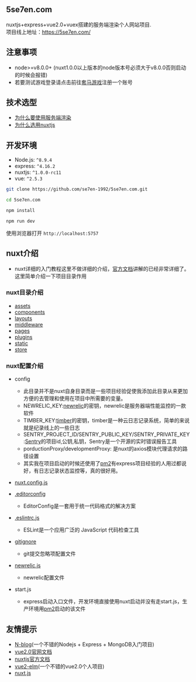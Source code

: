 ## 5se7en.com

nuxtjs+express+vue2.0+vuex搭建的服务端渲染个人网站项目.<br>
项目线上地址：https://5se7en.com/

## 注意事项

- node>=v8.0.0+ (nuxt1.0.0以上版本的node版本号必须大于v8.0.0否则启动的时候会报错)<br>
- 若要测试游戏登录请点击前往[套马游戏](https://www.hybjf.com/game/20170925Activity)注册一个账号

## 技术选型

- [为什么要使用服务端渲染](https://github.com/se7en-1992/5se7en.com/blob/master/book/%E4%B8%BA%E4%BB%80%E4%B9%88%E8%A6%81%E4%BD%BF%E7%94%A8%E6%9C%8D%E5%8A%A1%E7%AB%AF%E6%B8%B2%E6%9F%93.md)
- [为什么选用nuxtjs](https://github.com/se7en-1992/5se7en.com/blob/master/book/%E4%B8%BA%E4%BB%80%E4%B9%88%E9%80%89%E7%94%A8nuxtjs.md)

## 开发环境

- Node.js: `^8.9.4`
- express: `^4.16.2`
- nuxtjs: `^1.0.0-rc11`
- vue: `^2.5.3`

```bash
git clone https://github.com/se7en-1992/5se7en.com.git

cd 5se7en.com

npm install

npm run dev
```

使用浏览器打开 `http://localhost:5757`


## nuxt介绍

- nuxt详细的入门教程这里不做详细的介绍，[官方文档](https://nuxtjs.org/)讲解的已经非常详细了。这里简单介绍一下项目目录作用

### nuxt目录介绍

- [assets](https://github.com/se7en-1992/5se7en.com/blob/master/book/assets.md)
- [components](https://github.com/se7en-1992/5se7en.com/blob/master/book/components.md)
- [layouts](https://github.com/se7en-1992/5se7en.com/blob/master/book/layouts.md)
- [middleware](https://github.com/se7en-1992/5se7en.com/blob/master/book/middleware.md)
- [pages](https://github.com/se7en-1992/5se7en.com/blob/master/book/pages.md)
- [plugins](https://github.com/se7en-1992/5se7en.com/blob/master/book/plugins.md)
- [static](https://github.com/se7en-1992/5se7en.com/blob/master/book/static.md)
- [store](https://github.com/se7en-1992/5se7en.com/blob/master/book/store.md)


### nuxt配置介绍

- config
    - 此目录并不是nuxt自身目录而是一些项目经验促使我添加此目录从来更加方便的去管理和使用在项目中所需要的变量。
    - NEWRELIC_KEY:[newrelic](https://newrelic.com/)的密钥，newrelic是服务器端性能监控的一款软件
    - TIMBER_KEY:[timber](https://timber.io/)的密钥，timber是一种云日志记录系统，简单的来说就是纪录线上的一些日志
    - SENTRY_PROJECT_ID/SENTRY_PUBLIC_KEY/SENTRY_PRIVATE_KEY:[Sentry](https://sentry.io)的项目id,公钥,私钥，Sentry是一个开源的实时错误报告工具
    - porductionProxy/developmentProxy: 是nuxt的axios模块代理请求的路径设置
    - 其实我在项目启动的时候还使用了[pm2](http://pm2.keymetrics.io/)有express项目经验的人用过都说好，有日志记录状态监控等，真的很好用。

- [nuxt.config.js](https://nuxtjs.org/guide/configuration)

- [.editorconfig](http://editorconfig.org/)
    - EditorConfig是一套用于统一代码格式的解决方案

- [.eslintrc.js](https://eslint.org/)
    - ESLint是一个应用广泛的 JavaScript 代码检查工具

- [gitignore](https://git-scm.com/docs/gitignore)
    - git提交忽略项配置文件

- [newrelic.js](https://newrelic.com/)
    - newrelic配置文件

- start.js
    - express启动入口文件，开发环境直接使用nuxt启动并没有走start.js，生产环境用[pm2](http://pm2.keymetrics.io/)启动的该文件


## 友情提示

- [N-blog](https://github.com/nswbmw/N-blog)(一个不错的Nodejs + Express + MongoDB入门项目)
- [vue2.0官网文档](https://vuejs.org/)
- [nuxtjs官方文档](https://nuxtjs.org/)
- [vue2-elm](https://github.com/bailicangdu/vue2-elm)(一个不错的vue2.0个人项目)
- [nuxt.js](https://github.com/nuxt/nuxt.js)
